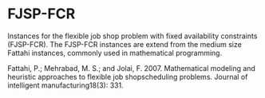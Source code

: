# FJSP-FCR
Instances for the flexible job shop problem with fixed availability constraints (FJSP-FCR). The FJSP-FCR instances are extend from the medium size Fattahi instances, commonly used in mathematical programming.

Fattahi, P.; Mehrabad, M. S.; and Jolai, F. 2007. Mathematical modeling and heuristic approaches to flexible job shopscheduling problems. Journal of intelligent manufacturing18(3): 331.

